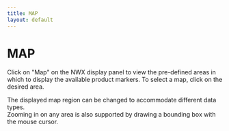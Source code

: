```yaml
---
title: MAP
layout: default
---
```



# MAP


Click on "Map" on the NWX display panel to view the pre-defined areas in 
which to display the available product markers.  To select a map, click on 
the desired area.

The displayed map region can be changed to accommodate different data types.  
Zooming in on any area is also supported by drawing a bounding box with the 
mouse cursor.
